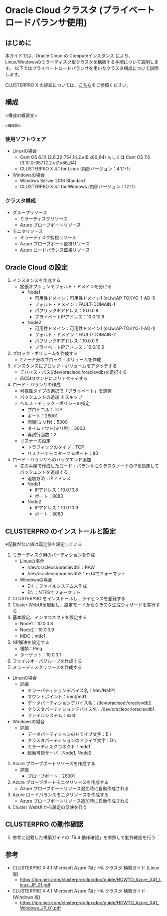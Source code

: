 Oracle Cloud クラスタ (プライベートロードバランサ使用)
===

はじめに
---
本ガイドでは、Oracle Cloud の Computeインスタンス により、Linux/Windowsのミラーディスク型クラスタを構築する手順について説明します。
以下ではプライベートロードバランサを用いたクラスタ構成について説明します。

CLUSTERPRO X の詳細については、[こちら](https://jpn.nec.com/clusterpro/clpx/index.html)をご参照ください。


構成
---
<構成の概要文>
```
<構成図>
```

### 使用ソフトウェア
- Linuxの場合
  - Cent OS 6.10 (2.6.32-754.14.2.el6.x86_64)
    もしくは
    Cent OS 7.6 (3.10.0-957.12.2.el7.x86_64)
  - CLUSTERPRO X 4.1 for Linux (内部バージョン：4.1.1-1)
- Windowsの場合
  - Windows Server 2016 Standard
  - CLUSTERPRO X 4.1 for Windows (内部バージョン：12.11)


### クラスタ構成
- グループリソース
  - ミラーディスクリソース
  - Azure プローブポートリソース
- モニタリソース
  - ミラーディスク監視リソース
  - Azure プローブポート監視リソース
  - Azure ロードバランス監視リソース


Oracle Cloud の設定
---
1. インスタンスを作成する
   - 拡張オプションでフォルト・ドメインを分ける
     - Node1
        - 可用性ドメイン：可用性ドメイン1 (oIJw:AP-TOKYO-1-AD-1) 
        - フォルト・ドメイン：FAULT-DOMAIN-1
        - パブリックIPアドレス：10.0.0.8
        - プライベートIPアドレス：10.0.10.8
     - Node2
        - 可用性ドメイン：可用性ドメイン1 (oIJw:AP-TOKYO-1-AD-1)
        - フォルト・ドメイン：FAULT-DOMAIN-2
        - パブリックIPアドレス：10.0.0.9
        - プライベートIPアドレス：10.0.10.9
1. ブロック・ボリュームを作成する
   - 2ノード分のブロック・ボリュームを作成
1. インスタンスにブロック・ボリュームをアタッチする
   - デバイス・パス(/dev/oracleoci/oraclevdb)を選択する
   - iSCSIコマンドによりアタッチする
1. ロード・バランサの作成
   - 可視性タイプの選択で「プライベート」を選択
   - バックエンドの追加 をスキップ
   - ヘルス・チェック・ポリシーの指定
     - プロトコル：TCP
     - ポート：26001
     - 間隔(ミリ秒)：5000
     - タイムアウト(ミリ秒)：3000
     - 再試行回数：2
   - リスナーの設定
     - トラフィックのタイプ：TCP
     - リスナーでモニターするポート：80
1. ロード・バランサへのバックエンド追加
   - 先の手順で作成したロード・バランサにクラスタノードのIPを指定してバックエンドを追加する
     - 追加方法：IPアドレス
     - Node1
       - IPアドレス：10.0.10.8
       - ポート：8080
     - Node2
       - IPアドレス：10.0.10.9
       - ポート：8080

CLUSTERPRO のインストールと設定
---
※記載がない値は既定値を設定している

1. ミラーディスク用のパーティションを作成
   - Linuxの場合
     - /dev/oracleoci/oraclevdb1：RAW
     - /dev/oracleoci/oraclevdb2：ext4でフォーマット
   - Windowsの場合
     - D:\ ：ファイルシステム未作成
     - E:\ ：NTFSでフォーマット
1. CLUSTERPRO をインストールし、ライセンスを登録する
1. Cluster WebUIを起動し、設定モードからクラスタ生成ウィザードを実行する
1. 基本設定、インタコネクトを設定する
   - Node1：10.0.0.8
   - Node2：10.0.0.9
   - MDC：mdc1
1. NP解決を設定する
   - 種類：Ping
   - ターゲット：10.0.0.1
1. フェイルオーバグループを作成する
1. ミラーディスクリソースを作成する
  - Linuxの場合
    - 詳細
      - ミラーパティションデバイス名：/dev/NMP1
      - マウントポイント：/mnt/md1
      - データパーティションデバイス名：/dev/oracleoci/oraclevdb2
      - クラスタパーティションデバイス名：/dev/oracleoci/oraclevdb1
      - ファイルシステム：ext4
  - Windowsの場合
    - 詳細
      - データパーティションのドライブ文字：E:\
      - クラスタパーティションのドライブ文字：D:\
      - ミラーディスクコネクト：mdc1
      - 起動可能サーバ：Node1, Node2
1. Azure プローブポートリソースを作成する
   - 詳細
     - プローブポート：26001
1. Azure プローブポートモニタリソースを作成する
   - Azure プローブポートリソース追加時に自動作成される
1. Azure ロードバランスモニタリソースを作成する
   - Azure プローブポートリソース追加時に自動作成される
1. Cluster WebUI から設定の反映を行う

CLUSTERPRO の動作確認
---
1. 参考に記載した構築ガイドの「5.4 動作確認」を参照して動作確認を行う

参考
---
- CLUSTERPRO X 4.1 Microsoft Azure 向け HA クラスタ 構築ガイド (Linux 版)
   - https://jpn.nec.com/clusterpro/clpx/doc/guide/HOWTO_Azure_X41_Linux_JP_01.pdf
- CLUSTERPRO X 4.1 Microsoft Azure 向け HA クラスタ 構築ガイド (Windows 版)
   - https://jpn.nec.com/clusterpro/clpx/doc/guide/HOWTO_Azure_X41_Windows_JP_01.pdf
